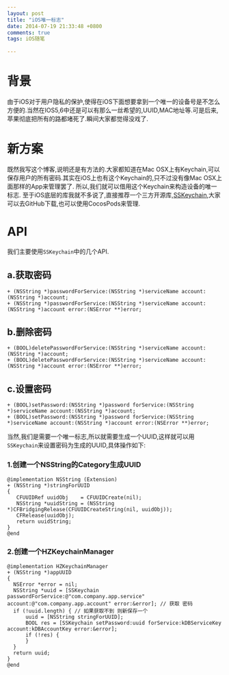 ```yaml
---
layout: post
title: "iOS唯一标志"
date: 2014-07-19 21:33:48 +0800
comments: true
tags: iOS随笔
 
---
```

# 背景
由于iOS对于用户隐私的保护,使得在iOS下面想要拿到一个唯一的设备号是不怎么方便的.当然在IOS5,6中还是可以有那么一丝希望的,UUID,MAC地址等.可是后来,苹果彻底把所有的路都堵死了.瞬间大家都觉得没戏了.
# 新方案
既然我写这个博客,说明还是有方法的.大家都知道在Mac OSX上有Keychain,可以保存用户的所有密码.其实在iOS上也有这个Keychain的,只不过没有像Mac OSX上面那样的App来管理罢了.
所以,我们就可以借用这个Keychain来构造设备的唯一标志.
至于iOS底层的库我就不多说了,直接推荐一个三方开源库,[SSKeychain](https://github.com/soffes/sskeychain),大家可以去GitHub下载,也可以使用CocosPods来管理.

<!--more-->

# API
我们主要使用`SSKeychain`中的几个API.
## a.获取密码

```
+ (NSString *)passwordForService:(NSString *)serviceName account:(NSString *)account;
+ (NSString *)passwordForService:(NSString *)serviceName account:(NSString *)account error:(NSError **)error;
```

## b.删除密码

```
+ (BOOL)deletePasswordForService:(NSString *)serviceName account:(NSString *)account;
+ (BOOL)deletePasswordForService:(NSString *)serviceName account:(NSString *)account error:(NSError **)error;
```

## c.设置密码

```
+ (BOOL)setPassword:(NSString *)password forService:(NSString *)serviceName account:(NSString *)account;
+ (BOOL)setPassword:(NSString *)password forService:(NSString *)serviceName account:(NSString *)account error:(NSError **)error;
```

当然,我们是需要一个唯一标志,所以就需要生成一个UUID,这样就可以用`SSKeychain`来设置密码为生成的UUID,具体操作如下:

### 1.创建一个NSString的Category生成UUID

```
@implementation NSString (Extension)
+ (NSString *)stringForUUID
{
   CFUUIDRef uuidObj    = CFUUIDCreate(nil);
   NSString *uuidString = (NSString *)CFBridgingRelease(CFUUIDCreateString(nil, uuidObj));
   CFRelease(uuidObj);
   return uuidString;
}
@end
```

### 2.创建一个HZKeychainManager

```
@implementation HZKeychainManager
+ (NSString *)appUUID
{
  NSError *error = nil;
  NSString *uuid = [SSKeychain passwordForService:@"com.company.app.service" account:@"com.company.app.account" error:&error]; // 获取 密码
  if (!uuid.length) { // 如果获取不到 则新保存一个
      uuid = [NSString stringForUUID];
      BOOL res = [SSKeychain setPassword:uuid forService:kDBServiceKey account:kDBAccountKey error:&error];
      if (!res) {
      }
  }
  return uuid;
}
@end
```